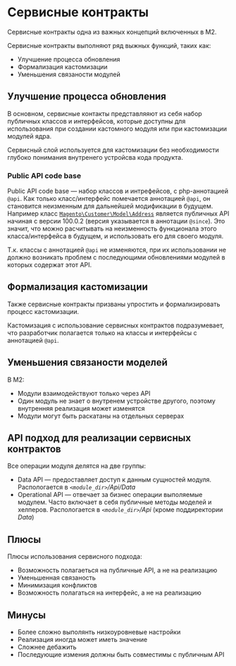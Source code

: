 # Сервисные контракты

Сервисные контракты одна из важных концепций включенных в M2. 

Сервисные контракты выполняют ряд выжных функций, таких как:

* Улучшение процесса обновления
* Формализация кастомизации
* Уменьшения связаности модулей

## Улучшение процесса обновления

В основном, сервисные контакты представляяют из себя набор публичных классов и интерфейсов, которые доступны для использования при создании кастомного модуля или при кастомизации модулей ядра.

Сервисный слой используется для кастомизации без необходимости глубоко понимания внутренего устройсва кода продукта. 

### Public API code base

Public API code base — набор классов и интрефейсов, с php-аннотацией `@api`. Как только класс/интерфейс помечается аннотацией `@api`, он становится неизменным для дальнейшей модификации в будущем. Например класс [`Magento\Customer\Model\Address`](https://github.com/magento/magento2/blob/2.3/app/code/Magento/Customer/Model/Address.php) является публичных API начиная с версии 100.0.2 (версия указывается в аннотации `@since`). Это значит, что можно расчитывать на неизменность функционала этого класса/интерфейса в будущем, и использовать его для своего модуля.

Т.к. классы с аннотацией `@api` не изменяются, при их использовании не должно возникать проблем с последующими обновлениями модулей в которых содержат этот API.

## Формализация кастомизации

Также сервисные контракты призваны упростить и формализировать процесс кастомизации. 

Кастомизация с использование сервисных контрактов подразумевает, что разработчик полагается только на классы и интерфейсы с аннотацией `@api`.

## Уменьшения связаности моделей

В M2:

* Модули взаимодействуют только через API
* Один модуль не знает о внутренем устройстве другого, поэтому внутренняя реализация может изменятся
* Модули могут быть раскатаны на отдельных серверах

## API подход для реализации сервисных контрактов

Все операции модуля делятся на две группы:

* Data API — предоставляет доступ к данным сущностей модуля. Распологается в _`<module_dir>`/Api/Data_
* Operational API — отвечает за бизнес операции выполяемые модулем. Часто включает в себя публичные методы моделей и хелперов. Распологается в _`<module_dir>`/Api_ (кроме поддиректории _Data_)

## Плюсы

Плюсы использования сервисного подхода:

* Возможность полагаеться на публичные API, а не на реализацию
* Уменьшенная связаность
* Минимизация конфликтов
* Возможность полагаться на интерфейс, а не на реализацию

## Минусы

* Более сложно выполянть низкоуровневые настройки
* Реализация иногда может иметь значение
* Сложнее дебажить
* Последующие измения должны быть совместимы с публичным API
